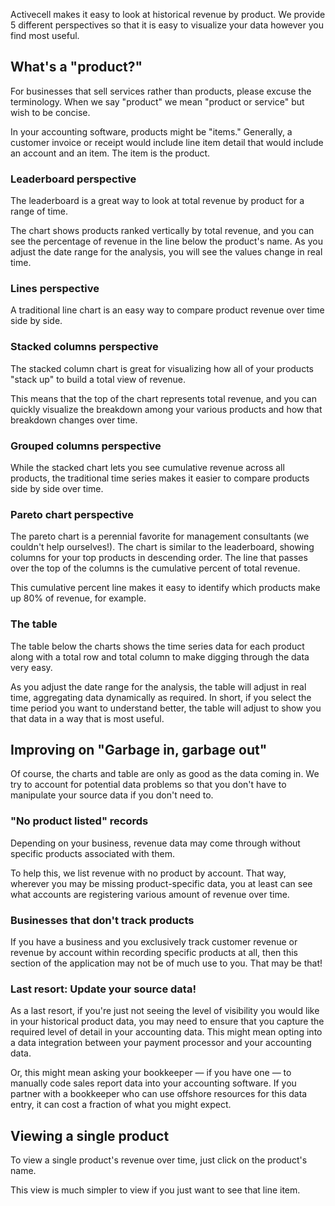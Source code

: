 Activecell makes it easy to look at historical revenue by product. We provide 5 different perspectives so that it is easy to visualize your data however you find most useful.

## What's a "product?"

For businesses that sell services rather than products, please excuse the terminology. When we say "product" we mean "product or service" but wish to be concise.

In your accounting software, products might be "items." Generally, a customer invoice or receipt would include line item detail that would include an account and an item. The item is the product.

### Leaderboard perspective

The leaderboard is a great way to look at total revenue by product for a range of time.

<!-- screenshot -->

The chart shows products ranked vertically by total revenue, and you can see the percentage of revenue in the line below the product's name. As you adjust the date range for the analysis, you will see the values change in real time.

### Lines perspective

<!-- screenshot -->

A traditional line chart is an easy way to compare product revenue over time side by side.

### Stacked columns perspective

The stacked column chart is great for visualizing how all of your products "stack up" to build a total view of revenue.

<!-- screenshot -->

This means that the top of the chart represents total revenue, and you can quickly visualize the breakdown among your various products and how that breakdown changes over time.

### Grouped columns perspective

<!-- screenshot -->

While the stacked chart lets you see cumulative revenue across all products, the traditional time series makes it easier to compare products side by side over time.

### Pareto chart perspective

The pareto chart is a perennial favorite for management consultants (we couldn't help ourselves!). The chart is similar to the leaderboard, showing columns for your top products in descending order. The line that passes over the top of the columns is the cumulative percent of total revenue.

<!-- screenshot -->

This cumulative percent line makes it easy to identify which products make up 80% of revenue, for example.

### The table

The table below the charts shows the time series data for each product along with a total row and total column to make digging through the data very easy.

<!-- screenshot -->

As you adjust the date range for the analysis, the table will adjust in real time, aggregating data dynamically as required. In short, if you select the time period you want to understand better, the table will adjust to show you that data in a way that is most useful.

## Improving on "Garbage in, garbage out"

Of course, the charts and table are only as good as the data coming in. We try to account for potential data problems so that you don't have to manipulate your source data if you don't need to.

### "No product listed" records

Depending on your business, revenue data may come through without specific products associated with them.

<!-- screenshot -->

To help this, we list revenue with no product by account. That way, wherever you may be missing product-specific data, you at least can see what accounts are registering various amount of revenue over time.

### Businesses that don't track products

If you have a business and you exclusively track customer revenue or revenue by account within recording specific products at all, then this section of the application may not be of much use to you. That may be that!

### Last resort: Update your source data!

As a last resort, if you're just not seeing the level of visibility you would like in your historical product data, you may need to ensure that you capture the required level of detail in your accounting data. This might mean opting into a data integration between your payment processor and your accounting data.

Or, this might mean asking your bookkeeper — if you have one — to manually code sales report data into your accounting software. If you partner with a bookkeeper who can use offshore resources for this data entry, it can cost a fraction of what you might expect.

## Viewing a single product

To view a single product's revenue over time, just click on the product's name.

<!-- screenshot -->

This view is much simpler to view if you just want to see that line item.